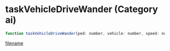 # taskVehicleDriveWander (Category ai)

```js
function taskVehicleDriveWander(ped: number, vehicle: number, speed: number, drivingStyle: number): void
```

[filename](taskVehicleDriveWander_m.md ':include')